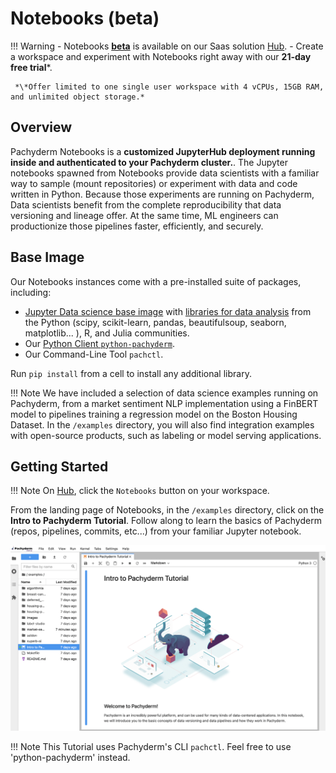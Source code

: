 # Notebooks (beta)

!!! Warning 
     - Notebooks [**beta**](../../../contributing/supported-releases/#beta) is available on our Saas solution [Hub](https://hub.pachyderm.com). 
     - Create a workspace and experiment with Notebooks right away with our **21-day free trial**\*.

     *\*Offer limited to one single user workspace with 4 vCPUs, 15GB RAM, and unlimited object storage.*
    
## Overview

Pachyderm Notebooks is a **customized JupyterHub deployment running inside and authenticated to your Pachyderm cluster.**.
The Jupyter notebooks spawned from Notebooks provide data scientists with a familiar way to sample (mount repositories) or experiment with data and code written in Python. Because those experiments are running on Pachyderm, Data scientists benefit from the complete reproducibility that data versioning and lineage offer. At the same time, ML engineers can productionize those pipelines faster, efficiently, and securely.

## Base Image

Our Notebooks instances come with a pre-installed suite of packages, including:

 - [Jupyter Data science base image](https://hub.docker.com/layers/jupyter/datascience-notebook/python-3.8.8/images/sha256-bab39ddef7f66e05a0618a23abbf8e71cba000a5fff585b515cc3338698ec165?context=explore) with [libraries for data analysis](https://jupyter-docker-stacks.readthedocs.io/en/latest/using/selecting.html#jupyter-datascience-notebook) from the Python (scipy, scikit-learn, pandas, beautifulsoup, seaborn, matplotlib... ), R, and Julia communities. 
 - Our [Python Client `python-pachyderm`](../../reference/clients/#python-client). 
 - Our Command-Line Tool `pachctl`.

Run `pip install` from a cell to install any additional library.

!!! Note 
     We have included a selection of data science examples running on Pachyderm, from a market sentiment NLP implementation using a FinBERT model to pipelines training a regression model on the Boston Housing Dataset. In the `/examples` directory, you will also find integration examples with open-source products, such as labeling or model serving applications.
     
## Getting Started

!!! Note 
     On [Hub](https://hub.pachyderm.com), click the `Notebooks` button on your workspace.


From the landing page of Notebooks, in the `/examples` directory, click on the **Intro to Pachyderm Tutorial**. 
Follow along to learn the basics of Pachyderm (repos, pipelines, commits, etc...) from your familiar Jupyter notebook. 

![Notebooks tutorial](../images/notebooks-tutorial.png)

!!! Note 
     This Tutorial uses Pachyderm's CLI `pachctl`. Feel free to use 'python-pachyderm' instead. 
